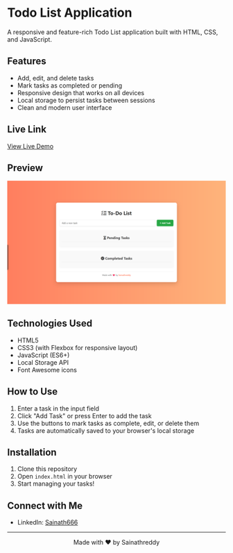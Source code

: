 # Todo List Application

A responsive and feature-rich Todo List application built with HTML, CSS, and JavaScript.

## Features

- Add, edit, and delete tasks
- Mark tasks as completed or pending
- Responsive design that works on all devices
- Local storage to persist tasks between sessions
- Clean and modern user interface

## Live Link

[View Live Demo](https://github.com/Sainath666/Todo_List_1)

## Preview

![Todo List App Preview](Preview.png)

## Technologies Used

- HTML5
- CSS3 (with Flexbox for responsive layout)
- JavaScript (ES6+)
- Local Storage API
- Font Awesome icons

## How to Use

1. Enter a task in the input field
2. Click "Add Task" or press Enter to add the task
3. Use the buttons to mark tasks as complete, edit, or delete them
4. Tasks are automatically saved to your browser's local storage

## Installation

1. Clone this repository
2. Open `index.html` in your browser
3. Start managing your tasks!

## Connect with Me

- LinkedIn: [Sainath666](https://www.linkedin.com/in/sainath666)

---
<div align="center">
  <p>Made with ❤️ by Sainathreddy</p>
</div>
